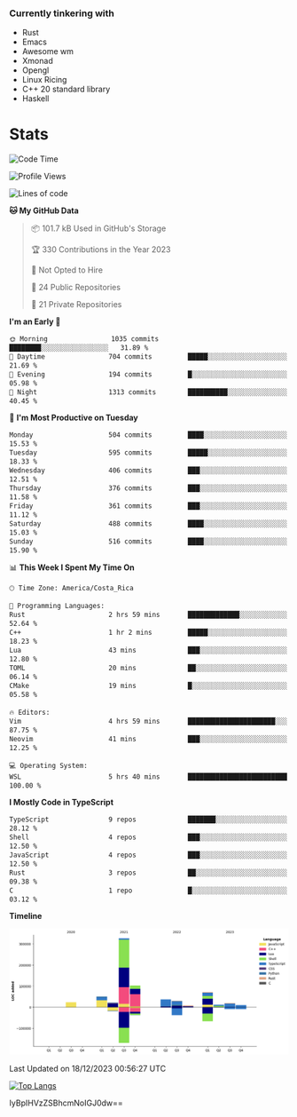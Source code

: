 ### Currently tinkering with
 - Rust
 - Emacs
 - Awesome wm
 - Xmonad
 - Opengl
 - Linux Ricing
 - C++ 20 standard library
 - Haskell

# Stats
<!--START_SECTION:waka-->
![Code Time](http://img.shields.io/badge/Code%20Time-802%20hrs%2053%20mins-blue)

![Profile Views](http://img.shields.io/badge/Profile%20Views-0-blue)

![Lines of code](https://img.shields.io/badge/From%20Hello%20World%20I%27ve%20Written-707.5%20thousand%20lines%20of%20code-blue)

**🐱 My GitHub Data** 

> 📦 101.7 kB Used in GitHub's Storage 
 > 
> 🏆 330 Contributions in the Year 2023
 > 
> 🚫 Not Opted to Hire
 > 
> 📜 24 Public Repositories 
 > 
> 🔑 21 Private Repositories 
 > 
**I'm an Early 🐤** 

```text
🌞 Morning                1035 commits        ████████░░░░░░░░░░░░░░░░░   31.89 % 
🌆 Daytime                704 commits         █████░░░░░░░░░░░░░░░░░░░░   21.69 % 
🌃 Evening                194 commits         █░░░░░░░░░░░░░░░░░░░░░░░░   05.98 % 
🌙 Night                  1313 commits        ██████████░░░░░░░░░░░░░░░   40.45 % 
```
📅 **I'm Most Productive on Tuesday** 

```text
Monday                   504 commits         ████░░░░░░░░░░░░░░░░░░░░░   15.53 % 
Tuesday                  595 commits         █████░░░░░░░░░░░░░░░░░░░░   18.33 % 
Wednesday                406 commits         ███░░░░░░░░░░░░░░░░░░░░░░   12.51 % 
Thursday                 376 commits         ███░░░░░░░░░░░░░░░░░░░░░░   11.58 % 
Friday                   361 commits         ███░░░░░░░░░░░░░░░░░░░░░░   11.12 % 
Saturday                 488 commits         ████░░░░░░░░░░░░░░░░░░░░░   15.03 % 
Sunday                   516 commits         ████░░░░░░░░░░░░░░░░░░░░░   15.90 % 
```


📊 **This Week I Spent My Time On** 

```text
🕑︎ Time Zone: America/Costa_Rica

💬 Programming Languages: 
Rust                     2 hrs 59 mins       █████████████░░░░░░░░░░░░   52.64 % 
C++                      1 hr 2 mins         █████░░░░░░░░░░░░░░░░░░░░   18.23 % 
Lua                      43 mins             ███░░░░░░░░░░░░░░░░░░░░░░   12.80 % 
TOML                     20 mins             ██░░░░░░░░░░░░░░░░░░░░░░░   06.14 % 
CMake                    19 mins             █░░░░░░░░░░░░░░░░░░░░░░░░   05.58 % 

🔥 Editors: 
Vim                      4 hrs 59 mins       ██████████████████████░░░   87.75 % 
Neovim                   41 mins             ███░░░░░░░░░░░░░░░░░░░░░░   12.25 % 

💻 Operating System: 
WSL                      5 hrs 40 mins       █████████████████████████   100.00 % 
```

**I Mostly Code in TypeScript** 

```text
TypeScript               9 repos             ███████░░░░░░░░░░░░░░░░░░   28.12 % 
Shell                    4 repos             ███░░░░░░░░░░░░░░░░░░░░░░   12.50 % 
JavaScript               4 repos             ███░░░░░░░░░░░░░░░░░░░░░░   12.50 % 
Rust                     3 repos             ██░░░░░░░░░░░░░░░░░░░░░░░   09.38 % 
C                        1 repo              █░░░░░░░░░░░░░░░░░░░░░░░░   03.12 % 
```



**Timeline**

![Lines of Code chart](https://raw.githubusercontent.com/PandeCode/PandeCode/main/assets/bar_graph.png)


 Last Updated on 18/12/2023 00:56:27 UTC
<!--END_SECTION:waka-->
<!-- 
[![PandeCode's GitHub stats](https://github-readme-stats.vercel.app/api?username=PandeCode&theme=dracula&hide_border=true&show_icons=true)](https://github.com/anuraghazra/github-readme-stats)
-->
[![Top Langs](https://github-readme-stats.vercel.app/api/top-langs/?username=PandeCode&layout=compact&theme=dracula&hide_border=true)](https://github.com/anuraghazra/github-readme-stats)

IyBpIHVzZSBhcmNoIGJ0dw==
